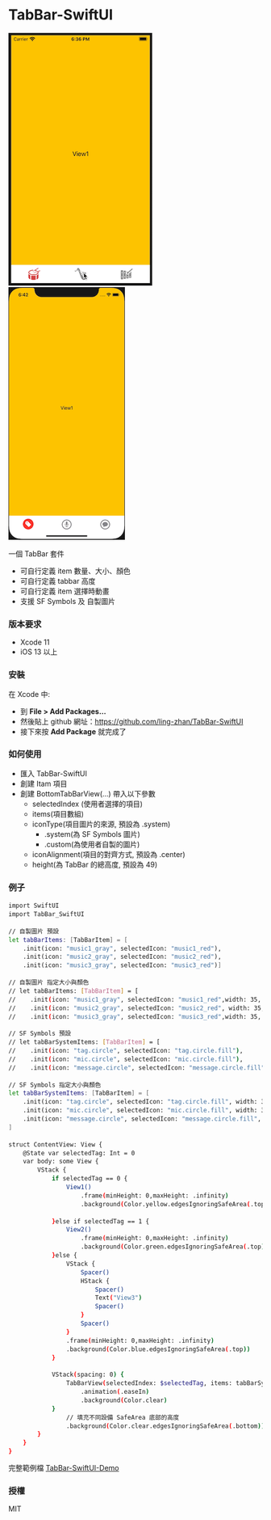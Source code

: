 # TabBar-SwiftUI
![avatar](/preview01.gif)
![avatar](/preview02.gif)

一個 TabBar 套件
  - 可自行定義 item 數量、大小、顏色
  - 可自行定義 tabbar 高度
  - 可自行定義 item 選擇時動畫
  - 支援 SF Symbols 及 自製圖片

### 版本要求
  -  Xcode 11
  -  iOS 13 以上

### 安裝
在 Xcode 中:
  - 到 **File > Add Packages...**
  - 然後貼上 github 網址：https://github.com/ling-zhan/TabBar-SwiftUI
  - 接下來按 **Add Package** 就完成了
   
 ### 如何使用
  - 匯入 TabBar-SwiftUI
  - 創建 Itam 項目
  - 創建 BottomTabBarView(...) 帶入以下參數
    - selectedIndex (使用者選擇的項目)
    - items(項目數組)
    - iconType(項目圖片的來源, 預設為 .system)
        - .system(為 SF Symbols 圖片)
        - .custom(為使用者自製的圖片)
    - iconAlignment(項目的對齊方式, 預設為 .center)
    - height(為 TabBar 的總高度, 預設為 49)

### 例子
```sh
import SwiftUI
import TabBar_SwiftUI

// 自製圖片 預設
let tabBarItems: [TabBarItem] = [
    .init(icon: "music1_gray", selectedIcon: "music1_red"),
    .init(icon: "music2_gray", selectedIcon: "music2_red"),
    .init(icon: "music3_gray", selectedIcon: "music3_red")]

// 自製圖片 指定大小與顏色
// let tabBarItems: [TabBarItem] = [
//    .init(icon: "music1_gray", selectedIcon: "music1_red",width: 35, height: 35, color: .gray, selectedWidth: 38, selectedHeight: 38, selectedColor: .red),
//    .init(icon: "music2_gray", selectedIcon: "music2_red", width: 35, height: 35, color: .gray, selectedWidth: 38, selectedHeight: 38, selectedColor: .red),
//    .init(icon: "music3_gray", selectedIcon: "music3_red",width: 35, height: 35, color: .gray, selectedWidth: 38, selectedHeight: 38, selectedColor: .red)]

// SF Symbols 預設
// let tabBarSystemItems: [TabBarItem] = [
//    .init(icon: "tag.circle", selectedIcon: "tag.circle.fill"),
//    .init(icon: "mic.circle", selectedIcon: "mic.circle.fill"),
//    .init(icon: "message.circle", selectedIcon: "message.circle.fill")]

// SF Symbols 指定大小與顏色
let tabBarSystemItems: [TabBarItem] = [
    .init(icon: "tag.circle", selectedIcon: "tag.circle.fill", width: 35, height: 35, color: .gray, selectedWidth: 38, selectedHeight: 38, selectedColor: .red),
    .init(icon: "mic.circle", selectedIcon: "mic.circle.fill", width: 35, height: 35, color: .gray, selectedWidth: 38, selectedHeight: 38, selectedColor: .red),
    .init(icon: "message.circle", selectedIcon: "message.circle.fill", width: 35, height: 35, color: .gray, selectedWidth: 38, selectedHeight: 38, selectedColor: .red)
]

struct ContentView: View {
    @State var selectedTag: Int = 0
    var body: some View {
        VStack {
            if selectedTag == 0 {
                View1()
                    .frame(minHeight: 0,maxHeight: .infinity)
                    .background(Color.yellow.edgesIgnoringSafeArea(.top))
                
            }else if selectedTag == 1 {
                View2()
                    .frame(minHeight: 0,maxHeight: .infinity)
                    .background(Color.green.edgesIgnoringSafeArea(.top))
            }else {
                VStack {
                    Spacer()
                    HStack {
                        Spacer()
                        Text("View3")
                        Spacer()
                    }
                    Spacer()
                }
                .frame(minHeight: 0,maxHeight: .infinity)
                .background(Color.blue.edgesIgnoringSafeArea(.top))
            }
            
            VStack(spacing: 0) {
                TabBarView(selectedIndex: $selectedTag, items: tabBarSystemItems, iconType: .system, iconAlignment: .bottom, height: 49)
                    .animation(.easeIn)
                    .background(Color.clear)
            }
                // 填充不同設備 SafeArea 底部的高度
                .background(Color.clear.edgesIgnoringSafeArea(.bottom))
        }
    }
}
```
完整範例檔 [TabBar-SwiftUI-Demo](https://github.com/ling-zhan/TabBar-SwiftUI-Demo) 

 ### 授權
MIT

